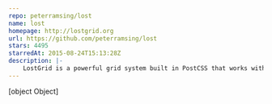 ```yaml
---
repo: peterramsing/lost
name: lost
homepage: http://lostgrid.org
url: https://github.com/peterramsing/lost
stars: 4495
starredAt: 2015-08-24T15:13:28Z
description: |-
    LostGrid is a powerful grid system built in PostCSS that works with any preprocessor and even vanilla CSS.
---
```


[object Object]
